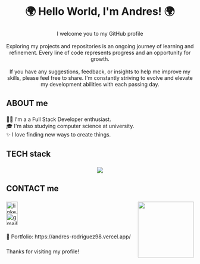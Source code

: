 <h1 align="center">🌍 Hello World, I'm Andres! 🌍</h1>

###

<p align="center">I welcome you to my GitHub profile <br/><br/>
Exploring my projects and repositories is an ongoing journey of learning and refinement. Every line of code represents progress and an opportunity for growth.<br><br> If you have any suggestions, feedback, or insights to help me improve my skills, please feel free to share. I'm constantly striving to evolve and elevate my development abilities with each passing day.</p>

###

<h2 align="left">ABOUT me</h2>

###

<p align="left"> 👨‍💻 I'm a a Full Stack Developer enthusiast.<br>🎓 I'm also studying computer science at university.<br>✨ I love finding new ways to create things.</p>

###
 
###

<h2 align="left">TECH stack</h2>

###

<p align="center">
  <a href="https://skillicons.dev">
    <img src="https://skillicons.dev/icons?i=js,ts,html,css,react,redux,nodejs,express,sass,tailwind,mongodb,mysql,postgres,sqlite,git,github,python,bootstrap,figma,sequelize,visualstudio,vite,vscode,vercel&perline=12" />
  </a>
</p>
 
###

<h2 align="left">CONTACT me</h2>

###

<img align="right" height="150" src="https://media.giphy.com/media/v1.Y2lkPTc5MGI3NjExMjEwbXYwa3RsNGxocGtsNTk5b2c3em9pMWwwdGQzNW54aGtwM2ZkMSZlcD12MV9pbnRlcm5hbF9naWZfYnlfaWQmY3Q9Zw/JqmupuTVZYaQX5s094/giphy.gif"  />

<a href="https://www.linkedin.com/in/https://www.linkedin.com/in/andresrodriguezabraham1998/">
  <img src="https://img.shields.io/static/v1?message=LinkedIn&logo=linkedin&label=&color=0077B5&logoColor=white&labelColor=&style=flat" height="31" alt="linkedin logo"  />
</a>
<br/>
<a href="mailto:andresrodriguezab98@gmail.com">
  <img src="https://img.shields.io/static/v1?message=E-mail&logo=gmail&label=&color=D14836&logoColor=white&labelColor=&style=flat" height="31" alt="gmail logo" />
</a>
 
###

<p align="left">📁 Portfolio: https://andres-rodriguez98.vercel.app/ </p>

###

<p align="left">Thanks for visiting my profile!</p>

###
